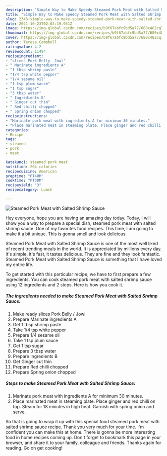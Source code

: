 ```yaml
---
description: "Simple Way to Make Speedy Steamed Pork Meat with Salted Shrimp Sauce"
title: "Simple Way to Make Speedy Steamed Pork Meat with Salted Shrimp Sauce"
slug: 2343-simple-way-to-make-speedy-steamed-pork-meat-with-salted-shrimp-sauce
date: 2021-10-23T02:02:19.951Z
image: https://img-global.cpcdn.com/recipes/b9f67abfc9bd5a77/680x482cq70/steamed-pork-meat-with-salted-shrimp-sauce-recipe-main-photo.jpg
thumbnail: https://img-global.cpcdn.com/recipes/b9f67abfc9bd5a77/680x482cq70/steamed-pork-meat-with-salted-shrimp-sauce-recipe-main-photo.jpg
cover: https://img-global.cpcdn.com/recipes/b9f67abfc9bd5a77/680x482cq70/steamed-pork-meat-with-salted-shrimp-sauce-recipe-main-photo.jpg
author: Teresa Campbell
ratingvalue: 4.2
reviewcount: 11494
recipeingredient:
- "slices Pork Belly  Jowl"
- " Marinate ingredients A"
- "1 tbsp shrimp paste"
- "1/4 tsp white pepper"
- "1/4 sesame oil"
- "1 tsp plum sauce"
- "1 tsp sugar"
- "3 tbsp water"
- " Ingredients B"
- " Ginger cut thin"
- " Red chilli chopped"
- " Spring onion chopped"
recipeinstructions:
- "Marinate pork meat with ingredients A for minimum 30 minutes."
- "Place marinated meat in steaming plate. Place ginger and red chilli on top. Steam for 18 minutes in high heat. Garnish with spring onion and serve."
categories:
- Recipe
tags:
- steamed
- pork
- meat

katakunci: steamed pork meat 
nutrition: 204 calories
recipecuisine: American
preptime: "PT40M"
cooktime: "PT38M"
recipeyield: "3"
recipecategory: Lunch

---
```



![Steamed Pork Meat with Salted Shrimp Sauce](https://img-global.cpcdn.com/recipes/b9f67abfc9bd5a77/680x482cq70/steamed-pork-meat-with-salted-shrimp-sauce-recipe-main-photo.jpg)

Hey everyone, hope you are having an amazing day today. Today, I will show you a way to prepare a special dish, steamed pork meat with salted shrimp sauce. One of my favorites food recipes. This time, I am going to make it a bit unique. This is gonna smell and look delicious.



Steamed Pork Meat with Salted Shrimp Sauce is one of the most well liked of recent trending meals in the world. It is appreciated by millions every day. It's simple, it's fast, it tastes delicious. They are fine and they look fantastic. Steamed Pork Meat with Salted Shrimp Sauce is something that I have loved my entire life.


To get started with this particular recipe, we have to first prepare a few ingredients. You can cook steamed pork meat with salted shrimp sauce using 12 ingredients and 2 steps. Here is how you cook it.

<!--inarticleads1-->

##### The ingredients needed to make Steamed Pork Meat with Salted Shrimp Sauce:

1. Make ready slices Pork Belly / Jowl
1. Prepare  Marinate ingredients A
1. Get 1 tbsp shrimp paste
1. Take 1/4 tsp white pepper
1. Prepare 1/4 sesame oil
1. Take 1 tsp plum sauce
1. Get 1 tsp sugar
1. Prepare 3 tbsp water
1. Prepare  Ingredients B
1. Get  Ginger cut thin
1. Prepare  Red chilli chopped
1. Prepare  Spring onion chopped




<!--inarticleads2-->

##### Steps to make Steamed Pork Meat with Salted Shrimp Sauce:

1. Marinate pork meat with ingredients A for minimum 30 minutes.
1. Place marinated meat in steaming plate. Place ginger and red chilli on top. Steam for 18 minutes in high heat. Garnish with spring onion and serve.




So that is going to wrap it up with this special food steamed pork meat with salted shrimp sauce recipe. Thank you very much for your time. I'm confident you can make this at home. There is gonna be more interesting food in home recipes coming up. Don't forget to bookmark this page in your browser, and share it to your family, colleague and friends. Thanks again for reading. Go on get cooking!
